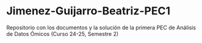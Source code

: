 # Jimenez-Guijarro-Beatriz-PEC1
Repositorio con los documentos y la solución de la primera PEC de Análisis de Datos Ómicos (Curso 24-25, Semestre 2)
